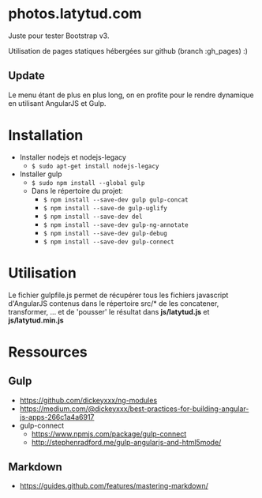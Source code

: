 # photos.latytud.com
Juste pour tester Bootstrap v3.

Utilisation de pages statiques hébergées sur github (branch :gh_pages) :)

## Update
Le menu étant de plus en plus long, on en profite pour le rendre dynamique en utilisant AngularJS et Gulp.

# Installation
- Installer nodejs et nodejs-legacy
  - ```$ sudo apt-get install nodejs-legacy```
- Installer gulp
  - ```$ sudo npm install --global gulp```
  - Dans le répertoire du projet:
    - ```$ npm install --save-dev gulp gulp-concat```
    - ```$ npm install --save-de gulp-uglify```
    - ```$ npm install --save-dev del```
    - ```$ npm install --save-dev gulp-ng-annotate```
    - ```$ npm install --save-dev gulp-debug```
    - ```$ npm install --save-dev gulp-connect```

# Utilisation
Le fichier gulpfile.js permet de récupérer tous les fichiers javascript d'AngularJS contenus dans le répertoire src/\* de les concatener, transformer, ... et de 'pousser' le résultat dans **js/latytud.js** et **js/latytud.min.js**

# Ressources
## Gulp
- https://github.com/dickeyxxx/ng-modules
- https://medium.com/@dickeyxxx/best-practices-for-building-angular-js-apps-266c1a4a6917
- gulp-connect
  - https://www.npmjs.com/package/gulp-connect
  - http://stephenradford.me/gulp-angularjs-and-html5mode/

## Markdown
- https://guides.github.com/features/mastering-markdown/
